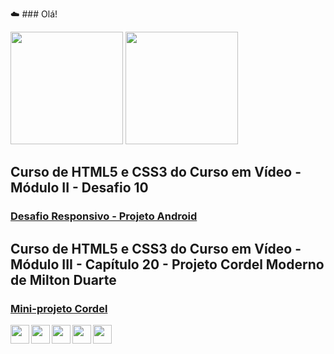 ☁️ ### Olá!
<div>
  <img height="180em" src="https://github-readme-stats.vercel.app/api?username=viniciusm0raes&show_icons=true&theme=gruvbox">
  <img height="180em" src="https://github-readme-stats.vercel.app/api/top-langs/?username=viniciusm0raes&layout=compact">
</div>

## Curso de HTML5 e CSS3 do Curso em Vídeo - Módulo II - Desafio 10

### <a href="https://viniciusm0raes.github.io/projeto-android/index.html" target="_blank"> Desafio Responsivo - Projeto Android</a>

## Curso de HTML5 e CSS3 do Curso em Vídeo - Módulo III - Capítulo 20 - Projeto Cordel Moderno de Milton Duarte

### <a href="https://viniciusm0raes.github.io/projeto-cordel/index.html" target="_blank"> Mini-projeto Cordel</a>

<div>
  <img align="left" height="30" weight="40" src="https://cdn.jsdelivr.net/gh/devicons/devicon/icons/html5/html5-original-wordmark.svg"/>
  <img align="left" height="30" weight="40" src="https://cdn.jsdelivr.net/gh/devicons/devicon/icons/css3/css3-original-wordmark.svg"/>
  <img align="left" height="30" weight="40" src="https://cdn.jsdelivr.net/gh/devicons/devicon/icons/wordpress/wordpress-plain-wordmark.svg"/>
  <img align="left" height="30" weight="40" src="https://cdn.jsdelivr.net/gh/devicons/devicon/icons/python/python-original-wordmark.svg"/>
  <img align="left" height="30" weight="40" src="https://cdn.jsdelivr.net/gh/devicons/devicon/icons/azure/azure-original.svg"/>
</div>
